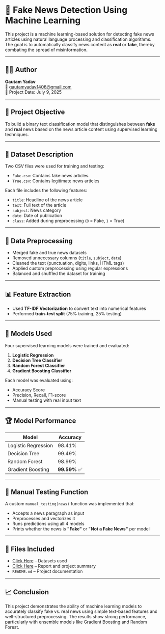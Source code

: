 # 📰 Fake News Detection Using Machine Learning

This project is a machine learning-based solution for detecting fake news articles using natural language processing and classification algorithms. The goal is to automatically classify news content as **real** or **fake**, thereby combating the spread of misinformation.

---

## 👨‍💻 Author

**Gautam Yadav**  
📧 [gautamyadav1406@gmail.com](mailto:gautamyadav1406@gmail.com)  
📅 Project Date: July 9, 2025

---

## 📌 Project Objective

To build a binary text classification model that distinguishes between **fake** and **real** news based on the news article content using supervised learning techniques.

---

## 📁 Dataset Description

Two CSV files were used for training and testing:

- `Fake.csv`: Contains fake news articles
- `True.csv`: Contains legitimate news articles

Each file includes the following features:

- `title`: Headline of the news article
- `text`: Full text of the article
- `subject`: News category
- `date`: Date of publication  
- `class`: Added during preprocessing (`0` = Fake, `1` = True)

---

## 🧹 Data Preprocessing

- Merged fake and true news datasets
- Removed unnecessary columns (`title`, `subject`, `date`)
- Cleaned the text (punctuation, digits, links, HTML tags)
- Applied custom preprocessing using regular expressions
- Balanced and shuffled the dataset for training

---

## 📊 Feature Extraction

- Used **TF-IDF Vectorization** to convert text into numerical features
- Performed **train-test split** (75% training, 25% testing)

---

## 🤖 Models Used

Four supervised learning models were trained and evaluated:

1. **Logistic Regression**
2. **Decision Tree Classifier**
3. **Random Forest Classifier**
4. **Gradient Boosting Classifier**

Each model was evaluated using:
- Accuracy Score
- Precision, Recall, F1-score
- Manual testing with real input text

---

## 🏆 Model Performance

| Model                   | Accuracy |
|------------------------|----------|
| Logistic Regression     | 98.41%   |
| Decision Tree           | 99.49%   |
| Random Forest           | 98.99%   |
| Gradient Boosting       | **99.59%** ✅ |

---

## 🧪 Manual Testing Function

A custom `manual_testing(news)` function was implemented that:
- Accepts a news paragraph as input
- Preprocesses and vectorizes it
- Runs predictions using all 4 models
- Prints whether the news is **"Fake"** or **"Not a Fake News"** per model

---

## 📂 Files Included

- <a href="Fake_&_True_News_Data">Click Here</a> – Datasets used 
- <a href="">Click Here</a> – Report and project summary  
- `README.md` – Project documentation

---

## 📈 Conclusion
This project demonstrates the ability of machine learning models to accurately classify fake vs. real news using simple text-based features and well-structured preprocessing. The results show strong performance, particularly with ensemble models like Gradient Boosting and Random Forest.
